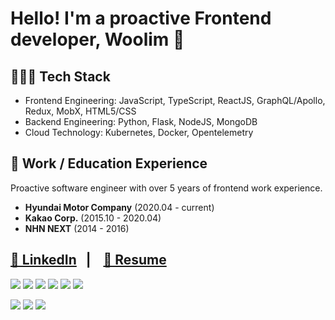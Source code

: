 # Hello! I'm a proactive Frontend developer, Woolim 👋

## 👩🏻‍💻 Tech Stack
- Frontend Engineering: JavaScript, TypeScript, ReactJS, GraphQL/Apollo, Redux, MobX, HTML5/CSS
- Backend Engineering: Python, Flask, NodeJS, MongoDB
- Cloud Technology: Kubernetes, Docker, Opentelemetry

## 💼 Work / Education Experience
Proactive software engineer with over 5 years of frontend work experience.
- <b>Hyundai Motor Company</b> (2020.04 - current)
- <b>Kakao Corp.</b> (2015.10 - 2020.04)
- <b>NHN NEXT</b> (2014 - 2016)


##  [🔗 LinkedIn](https://www.linkedin.com/in/woolim-ryu-98b351147/)  &nbsp;  |&nbsp; &nbsp;   [📄 Resume](https://github.com/DeveloperCookie/DeveloperCookie/tree/main/Resume)

<img src="https://img.shields.io/badge/JavaScript-efd919?style=flat-square&logo=JavaScript&logoColor=black"/> <img src="https://img.shields.io/badge/TypeScript-2f73bf?style=flat-square&logo=TypeScript&logoColor=white"/> <img src="https://img.shields.io/badge/React-1ab5e7?style=flat-square&logo=React&logoColor=white"/> <img src="https://img.shields.io/badge/GraphQL-dc5882?style=flat-square&logo=GraphQL&logoColor=white"/> <img src="https://img.shields.io/badge/HTML5-ea8035?style=flat-square&logo=HTML5&logoColor=white"/> <img src="https://img.shields.io/badge/CSS3-146eb0?style=flat-square&logo=CSS3&logoColor=white"/>

<img src="https://img.shields.io/badge/Python3-3766AB?style=flat-square&logo=Python&logoColor=white"/> <img src="https://img.shields.io/badge/Kubernetes-306add?style=flat-square&logo=Kubernetes&logoColor=white"/> <img src="https://img.shields.io/badge/MongoDB-4daf53?style=flat-square&logo=MongoDB&logoColor=white"/> 
